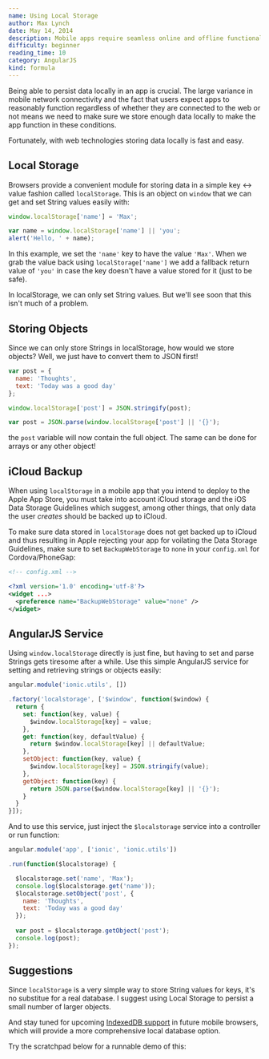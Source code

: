 ```yaml
---
name: Using Local Storage
author: Max Lynch
date: May 14, 2014
description: Mobile apps require seamless online and offline functionality, in large part due to the reliability of current mobile networks, and to reduce network requests that take time and hurt battery life. Learn how to use Local Storage to persist data for fast and reliable offline access.
difficulty: beginner
reading_time: 10
category: AngularJS
kind: formula
---
```


Being able to persist data locally in an app is crucial. The large variance in mobile network connectivity and the fact that users expect apps to reasonably function regardless of whether they are connected to the web or not means we need to make sure we store enough data locally to make the app function in these conditions.

Fortunately, with web technologies storing data locally is fast and easy.

## Local Storage


Browsers provide a convenient module for storing data in a simple key <-> value fashion called `localStorage`. This is an object on `window` that we can get and set String values easily with:

~~~js
window.localStorage['name'] = 'Max';

var name = window.localStorage['name'] || 'you';
alert('Hello, ' + name);
~~~

In this example, we set the `'name'` key to have the value `'Max'`. When we grab the value back using `localStorage['name']` we add a fallback return value of `'you'` in case the key doesn't have a value stored for it (just to be safe).

In localStorage, we can only set String values. But we'll see soon that this isn't much of a problem.

## Storing Objects

Since we can only store Strings in localStorage, how would we store objects? Well, we just have to convert them to JSON first!

~~~js
var post = {
  name: 'Thoughts',
  text: 'Today was a good day'
};

window.localStorage['post'] = JSON.stringify(post);

var post = JSON.parse(window.localStorage['post'] || '{}');
~~~

the `post` variable will now contain the full object. The same can be done for arrays or any other object!

## iCloud Backup

When using `localStorage` in a mobile app that you intend to deploy to the Apple App Store, you must take into account iCloud storage and the iOS Data Storage Guidelines which suggest, among other things, that only data the user *creates* should be backed up to iCloud.

To make sure data stored in `localStorage` does not get backed up to iCloud and thus resulting in Apple rejecting your app for voilating the Data Storage Guidelines, make sure to set `BackupWebStorage` to `none` in your `config.xml` for Cordova/PhoneGap:

~~~xml
<!-- config.xml -->

<?xml version='1.0' encoding='utf-8'?>
<widget ...>
  <preference name="BackupWebStorage" value="none" />
</widget>
~~~

## AngularJS Service

Using `window.localStorage` directly is just fine, but having to set and parse Strings gets tiresome after a while. Use this simple AngularJS service for setting and retrieving strings or objects easily:

~~~js
angular.module('ionic.utils', [])

.factory('localstorage', ['$window', function($window) {
  return {
    set: function(key, value) {
      $window.localStorage[key] = value;
    },
    get: function(key, defaultValue) {
      return $window.localStorage[key] || defaultValue;
    },
    setObject: function(key, value) {
      $window.localStorage[key] = JSON.stringify(value);
    },
    getObject: function(key) {
      return JSON.parse($window.localStorage[key] || '{}');
    }
  }
}]);
~~~

And to use this service, just inject the `$localstorage` service into a controller or run function:

~~~js
angular.module('app', ['ionic', 'ionic.utils'])

.run(function($localstorage) {

  $localstorage.set('name', 'Max');
  console.log($localstorage.get('name'));
  $localstorage.setObject('post', {
    name: 'Thoughts',
    text: 'Today was a good day'
  });
  
  var post = $localstorage.getObject('post');
  console.log(post);
});
~~~

## Suggestions

Since `localStorage` is a very simple way to store String values for keys, it's no substitue for a real database. I suggest using Local Storage to persist a small number of larger objects.

And stay tuned for upcoming [IndexedDB support](http://caniuse.com/indexeddb) in future mobile browsers, which will provide a more comprehensive local database option.

Try the scratchpad below for a runnable demo of this:
